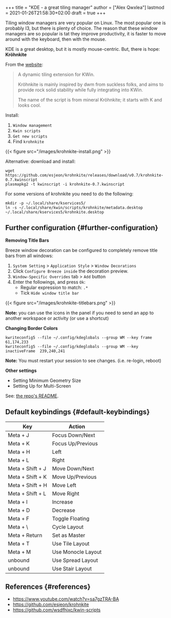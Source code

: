 +++
title = "KDE - a great tiling manager"
author = ["Alex Qwxlea"]
lastmod = 2021-01-26T21:58:30+02:00
draft = true
+++

Tiling window managers are very popular on Linux. The most popular one is probably I3, but there is plenty of choice. The reason that these window managers are so popular is tat they improve productivity, it is faster to move around with the keyboard, then with the mouse.

KDE is a great desktop, but it is mostly mouse-centric. But, there is hope: **Kröhnkite**

From the [website](https://github.com/esjeon/krohnkite):

> A dynamic tiling extension for KWin.
>
> Kröhnkite is mainly inspired by dwm from suckless folks, and aims to provide rock solid stability while fully integrating into KWin.
>
> The name of the script is from mineral Kröhnkite; it starts with K and looks cool.

Install:

1.  `Window management`
2.  `Kwin scripts`
3.  `Get new scripts`
4.  Find `krohnkite`

{{< figure src="/images/krohnkite-install.png" >}}

Alternative: download and install:

```shell
wget https://github.com/esjeon/krohnkite/releases/download/v0.7/krohnkite-0.7.kwinscript
plasmapkg2 -t kwinscript -i krohnkite-0.7.kwinscript
```

For some versions of krohnkite you need to do the following:

```shell
mkdir -p ~/.local/share/kservices5/
ln -s ~/.local/share/kwin/scripts/krohnkite/metadata.desktop ~/.local/share/kservices5/krohnkite.desktop
```


## Further configuration {#further-configuration}

****Removing Title Bars****

Breeze window decoration can be configured to completely remove title bars from all windows:

1.  `System Setting` > `Application Style` > `Window Decorations`
2.  Click `Configure Breeze inside` the decoration preview.
3.  `Window-Specific Overrides` tab > `Add` button
4.  Enter the followings, and press `Ok`:
    -   Regular expression to match: `.*`
    -   Tick `Hide window title bar`

{{< figure src="/images/krohnkite-titlebars.png" >}}

****Note:**** you can use the icons in the panel if you need to send an app to another workspace or activity (or use a shortcut)

****Changing Border Colors****

```shell
kwriteconfig5 --file ~/.config/kdeglobals --group WM --key frame 61,174,233
kwriteconfig5 --file ~/.config/kdeglobals --group WM --key inactiveFrame  239,240,241
```

****Note:**** You must restart your session to see changes. (i.e. re-login, reboot)

****Other settings****

-   Setting Minimum Geometry Size
-   Setting Up for Multi-Screen

See: [the repo's README](https://github.com/esjeon/krohnkite).


## Default keybindings {#default-keybindings}

| Key              | Action             |
|------------------|--------------------|
| Meta + J         | Focus Down/Next    |
| Meta + K         | Focus Up/Previous  |
| Meta + H         | Left               |
| Meta + L         | Right              |
| Meta + Shift + J | Move Down/Next     |
| Meta + Shift + K | Move Up/Previous   |
| Meta + Shift + H | Move Left          |
| Meta + Shift + L | Move Right         |
| Meta + I         | Increase           |
| Meta + D         | Decrease           |
| Meta + F         | Toggle Floating    |
| Meta + \\        | Cycle Layout       |
| Meta + Return    | Set as Master      |
| Meta + T         | Use Tile Layout    |
| Meta + M         | Use Monocle Layout |
| unbound          | Use Spread Layout  |
| unbound          | Use Stair Layout   |


## References {#references}

-   <https://www.youtube.com/watch?v=sa7gzTRA-BA>
-   <https://github.com/esjeon/krohnkite>
-   <https://github.com/wsdfhjxc/kwin-scripts>
